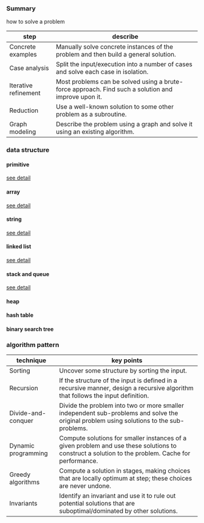 ### Summary
how to solve a problem

|step|describe|
|---|---|
|Concrete examples|Manually solve concrete instances of the problem and then build a general solution.|
|Case analysis|Split the input/execution into a number of cases and solve each case in isolation.| 
|Iterative refinement|Most problems can be solved using a brute-force approach. Find such a solution and improve upon it.|
|Reduction|Use a well-known solution to some other problem as a subroutine.|
|Graph modeling|Describe the problem using a graph and solve it using an existing algorithm.|

### data structure
#### primitive
[see detail](./basic/primitive.md)
#### array
[see detail](./basic/array.md)
#### string
[see detail](./basic/string.md)
#### linked list
[see detail](./basic/linkedlist.md)
#### stack and queue
[see detail](./basic/stack_queue.md)
#### heap

#### hash table

#### binary search tree

###  algorithm pattern

|technique|key points|
|---|---|
|Sorting|Uncover some structure by sorting the input.| 
|Recursion|If the structure of the input is defined in a recursive manner, design a recursive algorithm that follows the input definition.|
|Divide-and-conquer|Divide the problem into two or more smaller independent sub-problems and solve the original problem using solutions to the sub-problems.| 
|Dynamic programming|Compute solutions for smaller instances of a given problem and use these solutions to construct a solution to the problem. Cache for performance.| 
|Greedy algorithms|Compute a solution in stages, making choices that are locally optimum at step; these choices are never undone.| 
|Invariants|Identify an invariant and use it to rule out potential solutions that are suboptimal/dominated by other solutions.|
